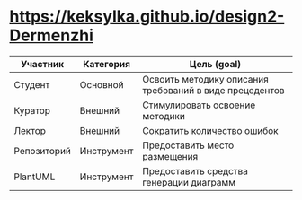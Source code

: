 # https://keksylka.github.io/design2-Dermenzhi


| Участник  | Категория  | Цель (goal) |
|---|---|---|
| Студент | Основной  | Освоить методику описания требований в виде прецедентов |
| Куратор | Внешний  | Стимулировать освоение методики |
| Лектор  | Внешний  | Сократить количество ошибок |
| Репозиторий  | Инструмент  | Предоставить место размещения |
| PlantUML  | Инструмент| Предоставить средства генерации диаграмм |
